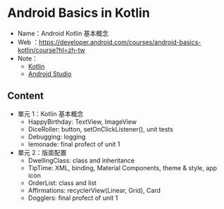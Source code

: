 # Android Basics in Kotlin
 
- Name：Android Kotlin 基本概念
- Web ：https://developer.android.com/courses/android-basics-kotlin/course?hl=zh-tw
- Note：
	- [Kotlin](https://hackmd.io/2PVqPM9aScy1_5AZJfBHlg?both)
	- [Android Studio](https://hackmd.io/8V3dt_jpQ_WXw3Rr2bKDSQ)

## Content
- 單元 1：Kotlin 基本概念
	- HappyBirthday: TextView, ImageView
	- DiceRoller: button, setOnClickListener(), unit tests
	- Debugging: logging
	- lemonade: final profect of unit 1
- 單元 2：版面配置
	- DwellingClass: class and inheritance
	- TipTime: XML, binding, Material Components, theme & style, app icon
	- OrderList: class and list
	- Affirmations: recyclerView(Linear, Grid), Card
	- Dogglers: final profect of unit 1